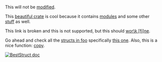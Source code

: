 This will not be [modified].

<!-- cargo-rdme start -->

This [beautiful crate] is cool because it contains [modules]
and some other [stuff] as well.

This link is broken and this is not supported,
but this should [wor\\k \[fi\]ne].

Go ahead and check all the [structs in foo] specifically
[this one].  Also, this is a nice function: [copy][cp].

[![BestStruct doc]][BestStruct]

[beautiful crate]: https://docs.rs/integration_test/latest/integration_test/
[modules]: https://docs.rs/integration_test/latest/integration_test/amodule/
[stuff]: https://en.wikipedia.org/wiki/Stuff
[wor\\k \[fi\]ne]: f\\i\(n\)e
[structs in foo]: https://docs.rs/integration_test/latest/integration_test/foo/#structs
[this one]: https://docs.rs/integration_test/latest/integration_test/foo/struct.BestStruct.html
[cp]: https://doc.rust-lang.org/stable/std/fs/fn.copy.html#examples "A title here"
[BestStruct doc]: https://example.com/image.png
[BestStruct]: https://docs.rs/integration_test/latest/integration_test/foo/struct.BestStruct.html

<!-- cargo-rdme end -->

[modified]: crate::amodule
